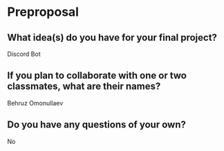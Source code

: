 # Preproposal

## What idea(s) do you have for your final project?

Discord Bot

## If you plan to collaborate with one or two classmates, what are their names?

Behruz Omonullaev

## Do you have any questions of your own?

No
